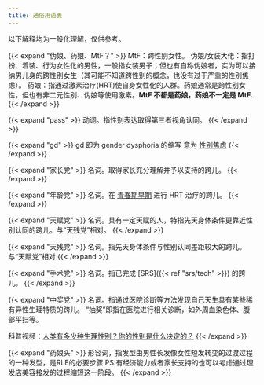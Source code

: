 ```yaml
---
title: 通俗用语表
---
```


以下解释均为一般化理解，仅供参考。

{{< expand "伪娘、药娘、MtF？" >}}
MtF：跨性别女性。
伪娘/女装大佬：指打扮、着装、行为女性化的男性，一般指女装男子；但也有自称伪娘者，实为可以接纳男儿身的跨性别女生（其可能不知道跨性别的概念，也没有过于严重的性别焦虑）。
药娘：指通过激素治疗(HRT)使自身女性化的人群。药娘通常是跨性别女性，但也有非二元性别、伪娘等使用激素。**MtF 不都是药娘，药娘不一定是 MtF.**
{{< /expand >}}

{{< expand "pass" >}}
动词。指性别表达取得第三者视角认同。
{{< /expand >}}

{{< expand "gd" >}}
gd 即为 gender dysphoria 的缩写
意为 [性别焦虑](https://zh.wikipedia.org/zh-cn/性别不安)
{{< /expand >}}

{{< expand "家长党" >}}
名词。取得家长充分理解并予以支持的跨儿。
{{< /expand >}}

{{< expand "年龄党" >}}
名词。在 [青春期早期](https://zh.wikipedia.org/zh-cn/青春期#阶段) 进行 HRT 治疗的跨儿。
{{< /expand >}}

{{< expand "天赋党" >}}
名词。具有一定天赋的人，特指先天身体条件更靠近性别认同的跨儿。与“天残党”相对。
{{< /expand >}}

{{< expand "天残党" >}}
名词。指先天身体条件与性别认同差距较大的跨儿。与“天赋党”相对
{{< /expand >}}

{{< expand "手术党" >}}
名词。指已完成 [SRS]({{< ref "srs/tech" >}}) 的跨儿。
{{< /expand >}}

{{< expand "中奖党" >}}
名词。指通过医院诊断等方法发现自己天生具有某些稀有异性生理特质的跨儿。
“抽奖”即指在医院进行相关诊断，如外周血染色体、腹部平扫等。

科普视频：[人类有多少种生理性别？你的性别是什么决定的？](https://www.bilibili.com/video/BV1bZ4y1c7eh/)
{{< /expand >}}

{{< expand "药娘头" >}}
形容词，指发型由男性长发像女性短发转变的过渡过程的一种发型，是RLE的必要步骤
PS:有经济能力或者家长支持的也可以考虑通过理发店美容接发的过程缩短这一阶段。
{{< /expand >}}
